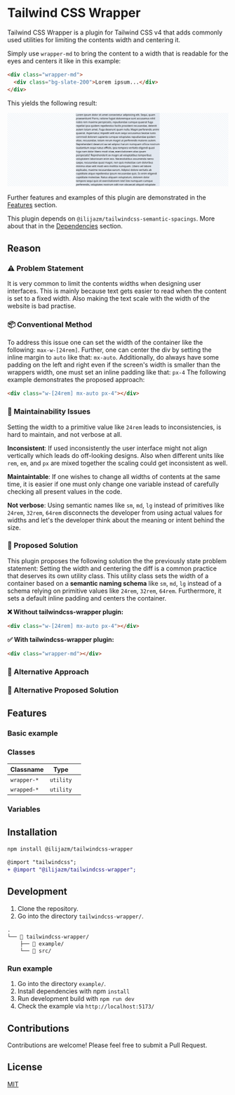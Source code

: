 # Tailwind CSS Wrapper

Tailwind CSS Wrapper is a plugin for Tailwind CSS v4 that adds commonly used utilities for limiting the contents width and centering it.

Simply use `wrapper-md` to bring the content to a width that is readable for the eyes and centers it like in this example:

```html
<div class="wrapper-md">
  <div class="bg-slate-200">Lorem ipsum...</div>
</div>
```

This yields the following result:

![Example wrapper-md lorem](docs/example_wrapper-md_lorem.png)

Further features and examples of this plugin are demonstrated in the [Features](#features) section.

This plugin depends on `@ilijazm/tailwindcss-semantic-spacings`.
More about that in the [Dependencies](#dependencies) section.

## Reason

### ⚠️ Problem Statement

It is very common to limit the contents widths when designing user interfaces.
This is mainly because text gets easier to read when the content is set to a fixed width.
Also making the text scale with the width of the website is bad practise.

### 📦 Conventional Method

To address this issue one can set the width of the container like the following: `max-w-[24rem]`.
Further, one can center the div by setting the inline margin to `auto` like that: `mx-auto`.
Additionally, do always have some padding on the left and right even if the screen's width is smaller than the wrappers width,
one must set an inline padding like that: `px-4`
The following example demonstrates the proposed approach:

```html
<div class="w-[24rem] mx-auto px-4"></div>
```

### 🔧 Maintainability Issues

Setting the width to a primitive value like `24rem` leads to inconsistencies, is hard to maintain, and not verbose at all.

**Inconsistent**:
If used inconsistently the user interface might not align vertically which leads do off-looking designs.
Also when different units like `rem`, `em`, and `px` are mixed together the scaling could get inconsistent as well.

**Maintaintable**:
If one wishes to change all widths of contents at the same time,
it is easier if one must only change one variable instead of carefully checking all present values in the code.

**Not verbose**:
Using semantic names like `sm`, `md`, `lg` instead of primitives like `24rem`, `32rem`, `64rem` disconnects the developer from using actual values for widths and let's the developer think about the meaning or intent behind the size.

### 🚀 Proposed Solution

This plugin proposes the following solution the the previously state problem statement:
Setting the width and centering the diff is a common practice that deserves its own utility class.
This utility class sets the width of a container based on a **semantic naming schema** like `sm`, `md`, `lg` instead of a schema relying on primitive values like `24rem`, `32rem`, `64rem`.
Furthermore, it sets a default inline padding and centers the container.

**❌ Without tailwindcss-wrapper plugin:**

```html
<div class="w-[24rem] mx-auto px-4"></div>
```

**✅ With tailwindcss-wrapper plugin:**

```html
<div class="wrapper-md"></div>
```

### 🔄 Alternative Approach

### 🚀 Alternative Proposed Solution

## Features

### Basic example

### Classes

| Classname   | Type      |     |
| ----------- | --------- | --- |
| `wrapper-*` | `utility` |     |
| `wrapped-*` | `utility` |     |

### Variables

## Installation

```
npm install @ilijazm/tailwindcss-wrapper
```

```diff
@import "tailwindcss";
+ @import "@ilijazm/tailwindcss-wrapper";
```

## Development

1. Clone the repository.
1. Go into the directory `tailwindcss-wrapper/`.

```
.
└── 📁 tailwindcss-wrapper/
    ├── 📁 example/
    └── 📁 src/
```

### Run example

1. Go into the directory `example/`.
1. Install dependencies with npm `install`
1. Run development build with `npm run dev`
1. Check the example via `http://localhost:5173/`

## Contributions

Contributions are welcome! Please feel free to submit a Pull Request.

## License

[MIT](../LICENSE)
